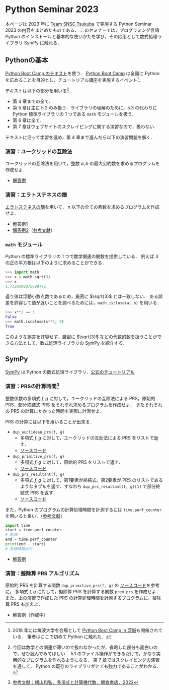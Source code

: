 # Python Seminar 2023

本ページは 2023 年に [Team SNSC Tsukuba](https://www.math.tsukuba.ac.jp/~snac/) で実施する Python Seminar 2023 の内容をまとめたものである．
このセミナーでは，プログラミング言語 Python のインストールと基本的な使いかたを学び，その応用として数式処理ライブラリ SymPy に触れる．

## Pythonの基本

[Python Boot Camp のテキスト](https://pycamp.pycon.jp/textbook/index.html)を使う．
[Python Boot Camp](https://pycamp-lp.pycon.jp) は全国に Python を広めることを目的とし，チュートリアル講座を実施するイベント[^1]．

[^1]:2018 年には筑波大学を会場として [Python Boot Camp in 茨城](https://pyconjp.blogspot.com/2018/08/pycamp-in-ibaraki-report.html)も開催されている．
筆者はここで初めて Python に触れた．

テキストは以下の部分を用いる[^2]．

[^2]:今回は数学との関連が薄いので扱わなかったが，省略した部分も面白いので，ぜひ読んでみてほしい．
5.1 のファイル操作ができるだけで，かなり実用的なプログラムを作れるようになる．
第 7 章ではスクレイピングの演習を通して， Python の既存のライブラリがとても強力であることがわかる．

- 第 4 章までの全て．
- 第 5 章は主に 5.2 のみ扱う．ライブラリの理解のために，5.3 の代わりに Python 標準ライブラリの 1 つである `math` モジュールを扱う．
- 第 6 章は全て．
- 第 7 章はウェブサイトのスクレイピングに関する演習なので，扱わない.

テキストに沿って学習を進め，第 4 章まで進んだら以下の演習問題を解く．

### 演習：ユークリッドの互除法

ユークリッドの互除法を用いて，整数 $a, b$ の最大公約数を求めるプログラムを作成せよ．

- [解答例](gcd.py)

### 演習：エラトステネスの篩

[エラトステネスの篩](https://ja.wikipedia.org/wiki/%E3%82%A8%E3%83%A9%E3%83%88%E3%82%B9%E3%83%86%E3%83%8D%E3%82%B9%E3%81%AE%E7%AF%A9)を用いて，
$n$ 以下の全ての素数を求めるプログラムを作成せよ．

- [解答例1](eratosthenes1.py)
- [解答例2](eratosthenes2.py)（[参考文献](https://qiita.com/ytaki0801/items/cc58da6eafd3ec4d91ba)）

### `math` モジュール

Python の標準ライブラリの 1 つで数学関連の関数を提供している．
例えば 3 の正の平方根は以下のように求めることができる．

```python
>>> import math
>>> x = math.sqrt(3)
>>> x
1.7320508075688772
```

返り値は浮動小数点数であるため，厳密に $\sqrt{3}$ とは一致しない．
ある誤差を許容して値が近いことを調べるためには，`math.isclose(a, b)` を用いる．

```python
>>> x**2 == 3
False
>>> math.iscolose(x**2, 3)
True
```

このような誤差を許容せず，厳密に $\sqrt{3}$ などの代数的数を扱うことができる方法として，数式処理ライブラリの SymPy を紹介する．

## SymPy

[SymPy](https://sympy.org) は Python の数式処理ライブラリ．[公式のチュートリアル](https://docs.sympy.org/latest/tutorials)

### 演習：PRSの計算時間[^3]

[^3]:[参考文献：横山和弘．多項式と計算機代数．朝倉書店．2022](https://www.asakura.co.jp/detail.php?book_code=11767)

整数係数の多項式 $f,g$ に対して，ユークリッドの互除法による PRS，原始的 PRS，部分終結式 PRS をそれぞれ求めるプログラムを作成せよ．
またそれぞれの PRS の計算にかかった時間を実際に計測せよ．

PRS の計算には以下を用いることが出来る．

- `dup_euclidean_prs(f, g)`
  - 多項式 $f,g$ に対して，ユークリッドの互助法による PRS をリストで返す．
  - [ソースコード](https://github.com/sympy/sympy/blob/d2be7bacd2604e98a642f74028e8f0d7d6084f78/sympy/polys/euclidtools.py#L194-L231)
- `dup_primitive_prs(f, g)`
  - 多項式 $f,g$ に対して，原始的 PRS をリストで返す．
  - [ソースコード](https://github.com/sympy/sympy/blob/d2be7bacd2604e98a642f74028e8f0d7d6084f78/sympy/polys/euclidtools.py#L251-L288)
- `dup_prs_resultant(f, g)`
  - 多項式 $f,g$ に対して，第1要素が終結式，第2要素が PRS のリストであるようなタプルを返す．すなわち `dup_prs_resultant(f, g)[1]` で部分終結式 PRS を返す．
  - [ソースコード](https://github.com/sympy/sympy/blob/d2be7bacd2604e98a642f74028e8f0d7d6084f78/sympy/polys/euclidtools.py#L405-L427)

また，Python のプログラムの計算処理時間を計測するには `time.perf_counter` を用いると良い．（[参考文献](https://qiita.com/Nananananamber/items/b9e22d7011404151ca07)）

```python
import time
start = time.perf_counter
# 処理
end = time.perf_counter
print(end - start)
# 処理時間出力
```

- [解答例](prs-time.py)

### 演習：擬除算 PRS アルゴリズム

原始的 PRS を計算する関数 `dup_primitive_prs(f, g)` の
[ソースコード](https://github.com/sympy/sympy/blob/d2be7bacd2604e98a642f74028e8f0d7d6084f78/sympy/polys/euclidtools.py#L251-L288)を参考に，
多項式 $f, g$ に対して，擬除算 PRS を計算する関数 `prem_prs` を作成せよ．
また，上の演習で作成した PRS の計算処理時間を計測するプログラムに，擬除算 PRS も加えよ．

- 解答例（作成中）
